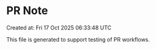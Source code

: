 # PR Note

Created at: Fri 17 Oct 2025 06:33:48 UTC

This file is generated to support testing of PR workflows.
